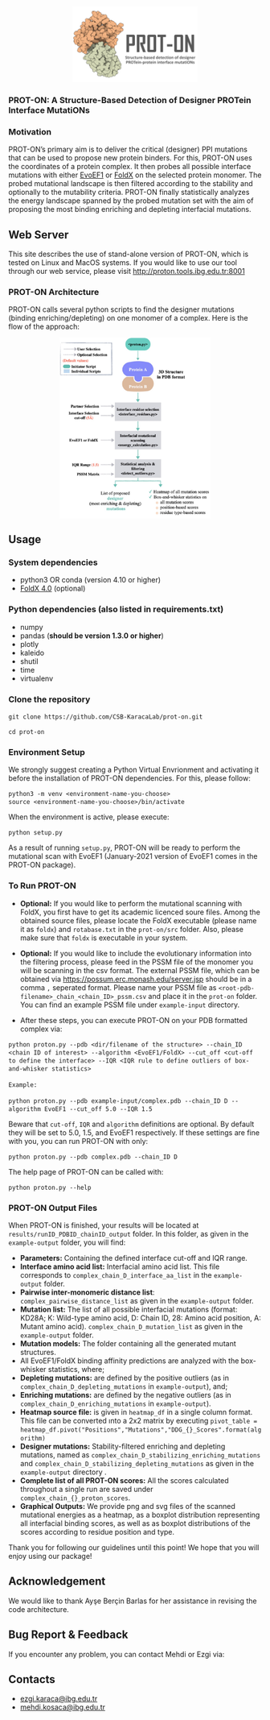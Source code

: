 <p align="center">
  <img width="250" height="150" src="logo.png">
</p>

### PROT-ON: A Structure-Based Detection of Designer PROTein Interface MutatiONs

### Motivation

PROT-ON’s primary aim is to deliver the critical (designer) PPI mutations that can be used to propose new protein binders. For this, PROT-ON uses the coordinates of a protein complex. It then probes all possible interface mutations with either [EvoEF1](https://github.com/tommyhuangthu/EvoEF) or [FoldX](http://foldxsuite.crg.eu/) on the selected protein monomer. The probed mutational landscape is then filtered according to the stability and optionally to the mutability criteria. PROT-ON finally statistically analyzes the energy landscape spanned by the probed mutation set with the aim of proposing the most binding enriching and depleting interfacial mutations.

## Web Server
This site describes the use of stand-alone version of PROT-ON, which is tested on Linux and MacOS systems. If you would like to use our tool through our web service, please visit http://proton.tools.ibg.edu.tr:8001

### PROT-ON Architecture
PROT-ON calls several python scripts to find the designer mutations (binding enriching/depleting) on one monomer of a complex. Here is the flow of the approach:
<p align="center">
<img align="center" src="proton_code_architecture.jpg" alt="proton_code_architecture" width = "300" />
</p>

## Usage

### System dependencies
* python3 OR conda (version 4.10 or higher)
* [FoldX 4.0](http://foldxsuite.crg.eu/) (optional)

### Python dependencies (also listed in requirements.txt)
* numpy
* pandas (**should be version 1.3.0 or higher**)
* plotly
* kaleido
* shutil
* time
* virtualenv

### Clone the repository
```
git clone https://github.com/CSB-KaracaLab/prot-on.git
```
```
cd prot-on
```
### Environment Setup

We strongly suggest creating a Python Virtual Envrionment and activating it before the installation of PROT-ON dependencies. For this, please follow: 

```
python3 -m venv <environment-name-you-choose>
source <environment-name-you-choose>/bin/activate
```
When the environment is active, please execute:
```
python setup.py
```

As a result of running `setup.py`, PROT-ON will be ready to perform the mutational scan with EvoEF1 (January-2021 version of EvoEF1 comes in the PROT-ON package). 

### To Run PROT-ON
* **Optional:** If you would like to perform the mutational scanning with FoldX, you first have to get its academic licenced soure files. Among the obtained source files, please locate the FoldX executable (please name it as `foldx`) and `rotabase.txt` in the `prot-on/src` folder. Also, please make sure that `foldx` is executable in your system.

* **Optional:** If you would like to include the evolutionary information into the filtering process, please feed in the PSSM file of the monomer you will be scanning in the csv format. The external PSSM file, which can be obtained via https://possum.erc.monash.edu/server.jsp should be in a comma `,` seperated format. Please name your PSSM file as `<root-pdb-filename>_chain_<chain_ID>_pssm.csv` and place it in the `prot-on` folder. You can find an example PSSM file under `example-input` directory.

* After these steps, you can execute PROT-ON on your PDB formatted complex via:
```
python proton.py --pdb <dir/filename of the structure> --chain_ID <chain ID of interest> --algorithm <EvoEF1/FoldX> --cut_off <cut-off to define the interface> --IQR <IQR rule to define outliers of box-and-whisker statistics> 

Example:

python proton.py --pdb example-input/complex.pdb --chain_ID D --algorithm EvoEF1 --cut_off 5.0 --IQR 1.5
```
Beware that `cut-off`, `IQR` and `algorithm` definitions are optional. By default they will be set to 5.0, 1.5, and EvoEF1 respectively. If these settings are fine with you, you can run PROT-ON with only:
``` 
python proton.py --pdb complex.pdb --chain_ID D 
```
The help page of PROT-ON can be called with:
``` 
python proton.py --help
```
### PROT-ON Output Files
When PROT-ON is finished, your results will be located at `results/runID_PDBID_chainID_output` folder. In this folder, as given in the `example-output` folder, you will find: 
  * **Parameters:** Containing the defined interface cut-off and IQR range.
  * **Interface amino acid list:** Interfacial amino acid list. This file corresponds to `complex_chain_D_interface_aa_list` in the `example-output` folder.
  * **Pairwise inter-monomeric distance list**: `complex_pairwise_distance_list` as given in the `example-output` folder.
  * **Mutation list:** The list of all possible interfacial mutations (format: KD28A; K: Wild-type amino acid, D: Chain ID, 28: Amino acid position, A: Mutant amino acid). `complex_chain_D_mutation_list` as given in the `example-output` folder.
  * **Mutation models:** The folder containing all the generated mutant structures. 
  * All EvoEF1/FoldX binding affinity predictions are analyzed with the box-whisker statistics, where;
  * **Depleting mutations:** are defined by the positive outliers (as in `complex_chain_D_depleting_mutations` in `example-output`), and;
  * **Enriching mutations:** are defined by the negative outliers (as in `complex_chain_D_enriching_mutations` in `example-output`). 
  * **Heatmap source file:** is given in `heatmap_df` in a single column format. This file can be converted ınto a 2x2 matrix by executing `pivot_table = heatmap_df.pivot("Positions","Mutations","DDG_{}_Scores".format(algorithm)`
  * **Designer mutations:** Stability-filtered enriching and depleting mutations, named as `complex_chain_D_stabilizing_enriching_mutations` and `complex_chain_D_stabilizing_depleting_mutations` as given in the `example-output` directory .
  * **Complete list of all PROT-ON scores:** All the scores calculated throughout a single run are saved under `complex_chain_{}_proton_scores`.
  * **Graphical Outputs:** We provide png and svg files of the scanned mutational energies as a heatmap, as a boxplot distribution representing all interfacial binding scores, as well as as boxplot distributions of the scores according to residue position and type.

Thank you for following our guidelines until this point! We hope that you will enjoy using our package!

## Acknowledgement
We would like to thank Ayşe Berçin Barlas for her assistance in revising the code architecture.

## Bug Report & Feedback
If you encounter any problem, you can contact Mehdi or Ezgi via:
## Contacts
* ezgi.karaca@ibg.edu.tr
* mehdi.kosaca@ibg.edu.tr
